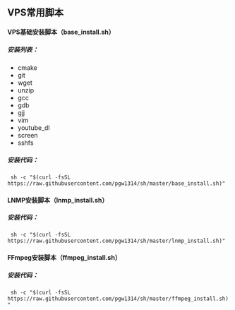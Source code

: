 
## VPS常用脚本
#### VPS基础安装脚本（base_install.sh）
##### 安装列表：
- cmake
- git
- wget
- unzip
- gcc
- gdb
- gjj
- vim
- youtube_dl
- screen
- sshfs
##### 安装代码：
` sh -c "$(curl -fsSL https://raw.githubusercontent.com/pgw1314/sh/master/base_install.sh)"`

#### LNMP安装脚本（lnmp_install.sh）
##### 安装代码：
` sh -c "$(curl -fsSL https://raw.githubusercontent.com/pgw1314/sh/master/lnmp_install.sh)"`

#### FFmpeg安装脚本（ffmpeg_install.sh）
##### 安装代码：
` sh -c "$(curl -fsSL https://raw.githubusercontent.com/pgw1314/sh/master/ffmpeg_install.sh)"`